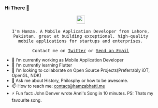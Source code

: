 ### Hi There 👋

<p align="center">
  <img src="https://user-images.githubusercontent.com/5679180/79618120-0daffb80-80be-11ea-819e-d2b0fa904d07.gif" width="27px">
  <br><br>
  <samp>
I'm Hamza. A Mobile Application Developer from Lahore, Pakistan. great at building exceptional, high-quality mobile applications for startups and enterprises. 
     <br><br>Contact me on <a href="https://twitter.com/realHamzaBhatti">Twitter</a> or <a href="mailto:contact@hamzabhatti.me">Send an Email</a>
  </samp>
</p>

- 🔭 I’m currently working as Mobile Application Developer
- 🌱 I’m currently learning Flutter
- 👯 I’m looking to collaborate on Open Source Projects(Preferrably iOT, OpenGL, NDK)
- 💬 Ask me about History, Philosphy or how to be awesome.
- 📫 How to reach me: contact@hamzabhatti.me
- ⚡ Fun fact: John Denver wrote Anni's Song in 10 minutes. PS: Thats my favourite song.
